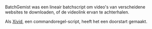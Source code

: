 BatchGemist was een lineair batchscript om video's van verscheidene websites te downloaden, of de videolink ervan te achterhalen.

Als [Xivid](https://github.com/Reino17/xivid/), een commandoregel-script, heeft het een doorstart gemaakt.
